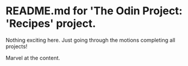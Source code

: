 # README.md for 'The Odin Project: 'Recipes' project.

Nothing exciting here. Just going through the motions completing all projects!

Marvel at the content.